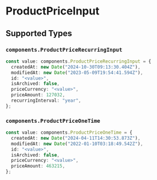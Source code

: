 # ProductPriceInput


## Supported Types

### `components.ProductPriceRecurringInput`

```typescript
const value: components.ProductPriceRecurringInput = {
  createdAt: new Date("2024-10-30T09:13:30.404Z"),
  modifiedAt: new Date("2023-05-09T19:54:41.594Z"),
  id: "<value>",
  isArchived: false,
  priceCurrency: "<value>",
  priceAmount: 127032,
  recurringInterval: "year",
};
```

### `components.ProductPriceOneTime`

```typescript
const value: components.ProductPriceOneTime = {
  createdAt: new Date("2024-04-11T14:30:53.873Z"),
  modifiedAt: new Date("2022-01-10T03:18:49.542Z"),
  id: "<value>",
  isArchived: false,
  priceCurrency: "<value>",
  priceAmount: 463215,
};
```

